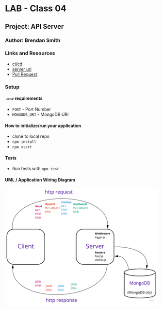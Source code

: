 # LAB - Class 04

## Project: API Server

### Author: Brendan Smith

### Links and Resources

- [ci/cd](https://github.com/brendigler/api-server/actions)
- [server url](https://brsmith-api-server.herokuapp.com/)
- [Pull Request](https://github.com/brendigler/api-server/pull/1)

### Setup

#### `.env` requirements

- `PORT` - Port Number
- `MONGODB_URI` - MongoDB URI

#### How to initialize/run your application

- clone to local repo
- `npm install`
- `npm start`

#### Tests

- Run tests with `npm test`

#### UML / Application Wiring Diagram

![UML](UML.jpg)
